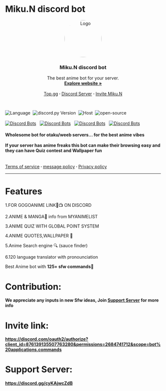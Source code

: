 # Miku.N discord bot
<p align="center">
  <a href="https://discord.com/oauth2/authorize?client_id=876139135507763280&permissions=2684741712&scope=bot%20applications.commands">
    <img src="https://imgur.com/WSN5bOS.jpg" alt="Logo" width="120" height="120" style="border-radius: 50%">
  </a>

  <h3 align="center">Miku.N discord bot</h3>

  <p align="center">
    The best anime bot for your server.
    <br />
        <a href="https://dicordbot-miku-n.netlify.app/"><strong>Explore website »</strong></a>
    <br />
    <br>
    <a href="https://top.gg/bot/876139135507763280">Top.gg</a><strong> · </strong>
    <a href="https://discord.gg/cyKAjwcZdB">Discord Server</a>
<strong> · </strong>
    <a href="https://discord.com/oauth2/authorize?client_id=876139135507763280&permissions=2684741712&scope=bot%20applications.commands">Invite Miku.N</a>
  </p>
<br>
</p>

![Language](https://img.shields.io/badge/lang-Python%203.9-crimson)&nbsp;
![discord.py Version](https://img.shields.io/badge/lib-discord.py%201.7.3-royalblue)&nbsp;
![Host](https://img.shields.io/badge/host-heroku-blueviolet)&nbsp;
![open-source](https://img.shields.io/badge/open_source-False-D10000)
<br> <br>
[![Discord Bots](https://top.gg/api/widget/owner/876139135507763280.svg)](https://top.gg/bot/876139135507763280)&nbsp;&nbsp;
[![Discord Bots](https://top.gg/api/widget/status/876139135507763280.svg)](https://top.gg/bot/876139135507763280)&nbsp;&nbsp;
[![Discord Bots](https://top.gg/api/widget/upvotes/876139135507763280.svg)](https://top.gg/bot/876139135507763280)&nbsp;&nbsp;
[![Discord Bots](https://top.gg/api/widget/servers/876139135507763280.svg)](https://top.gg/bot/876139135507763280)

<h4>Wholesome bot for otaku/weeb servers... for the best anime vibes<br><br>
If your server has anime freaks this bot can make their browsing easy and they can have Quiz contest and Wallpaper fun</h4>
    <br><a href="https://dicordbot-miku-n.netlify.app/tos.html">Terms of service</a><strong> · </strong> <a href="https://dicordbot-miku-n.netlify.app/message.html">message policy</a><strong> · </strong><a href="https://dicordbot-miku-n.netlify.app/privacy.html">Privacy policy</a>
<hr>

# Features
1.FOR GOGOANIME LINK🔗📺 ON DISCORD

2.ANIME & MANGA🤩 info from MYANIMELIST

3.ANIME QUIZ WITH GLOBAL POINT SYSTEM

4.ANIME QUOTES,WALLPAPER 🍷

5.Anime Search engine 🔍 (sauce finder)

6.120 language translator with pronounciation

Best Anime bot with <b> 125+ sfw <b> commands🎀

# Contribution: <br>
We appreciate any inputs in new Sfw ideas, Join [Support Server](https://discord.gg/cyKAjwcZdB) for more info


# Invite link:<br>
https://discord.com/oauth2/authorize?client_id=876139135507763280&permissions=2684741712&scope=bot%20applications.commands

# Support Server:<br>
https://discord.gg/cyKAjwcZdB


